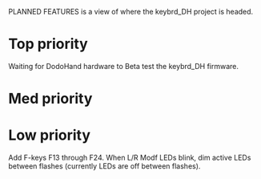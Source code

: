 PLANNED FEATURES is a view of where the keybrd_DH project is headed.

Top priority
============
Waiting for DodoHand hardware to Beta test the keybrd_DH firmware.

Med priority
=============

Low priority
============
Add F-keys F13 through F24.
When L/R Modf LEDs blink, dim active LEDs between flashes (currently LEDs are off between flashes).
